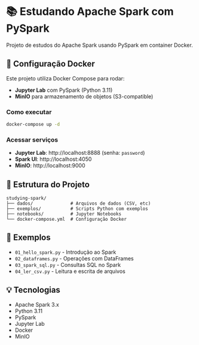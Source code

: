 # 📚 Estudando Apache Spark com PySpark

Projeto de estudos do Apache Spark usando PySpark em container Docker.

## 🐳 Configuração Docker

Este projeto utiliza Docker Compose para rodar:
- **Jupyter Lab** com PySpark (Python 3.11)
- **MinIO** para armazenamento de objetos (S3-compatible)

### Como executar

```bash
docker-compose up -d
```

### Acessar serviços

- **Jupyter Lab**: http://localhost:8888 (senha: `password`)
- **Spark UI**: http://localhost:4050
- **MinIO**: http://localhost:9000

## 📁 Estrutura do Projeto

```
studying-spark/
├── dados/              # Arquivos de dados (CSV, etc)
├── exemplos/           # Scripts Python com exemplos
├── notebooks/          # Jupyter Notebooks
└── docker-compose.yml  # Configuração Docker
```

## 🚀 Exemplos

- `01_hello_spark.py` - Introdução ao Spark
- `02_dataframes.py` - Operações com DataFrames
- `03_spark_sql.py` - Consultas SQL no Spark
- `04_ler_csv.py` - Leitura e escrita de arquivos

## 💡 Tecnologias

- Apache Spark 3.x
- Python 3.11
- PySpark
- Jupyter Lab
- Docker
- MinIO

